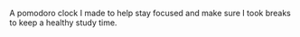 A pomodoro clock I made to help stay focused and make sure I took breaks to keep a healthy study time.